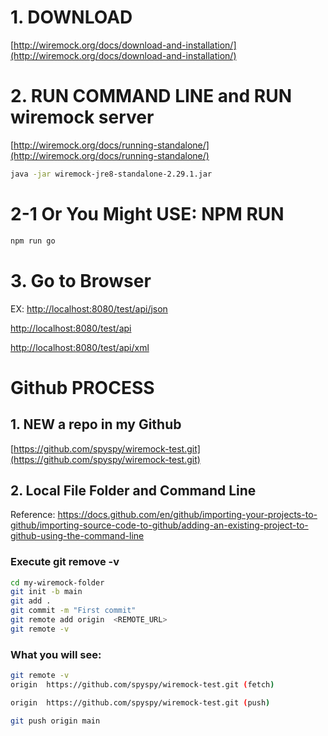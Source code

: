 # 1. DOWNLOAD
[http://wiremock.org/docs/download-and-installation/](http://wiremock.org/docs/download-and-installation/)

# 2. RUN COMMAND LINE and RUN wiremock server
[http://wiremock.org/docs/running-standalone/](http://wiremock.org/docs/running-standalone/)

```bash
java -jar wiremock-jre8-standalone-2.29.1.jar
```

# 2-1 Or You Might USE: NPM RUN
```bash
npm run go
```


# 3. Go to Browser

EX:
[http://localhost:8080/test/api/json](http://localhost:8080/test/api/json)

[http://localhost:8080/test/api](http://localhost:8080/test/api)

[http://localhost:8080/test/api/xml](http://localhost:8080/test/api/xml)


# Github PROCESS

## 1. NEW a repo in my Github

[https://github.com/spyspy/wiremock-test.git](https://github.com/spyspy/wiremock-test.git)


## 2. Local File Folder and Command Line

Reference:
https://docs.github.com/en/github/importing-your-projects-to-github/importing-source-code-to-github/adding-an-existing-project-to-github-using-the-command-line

### Execute git remove -v

```bash
cd my-wiremock-folder
git init -b main
git add .
git commit -m "First commit"
git remote add origin  <REMOTE_URL> 
git remote -v
```

### What you will see:

```bash
git remote -v
origin  https://github.com/spyspy/wiremock-test.git (fetch)

origin  https://github.com/spyspy/wiremock-test.git (push)
```



```bash
git push origin main
```

